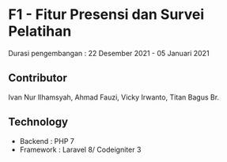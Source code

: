 # F1 - Fitur Presensi dan Survei Pelatihan
Durasi pengembangan : 22 Desember 2021 - 05 Januari 2021

## Contributor
Ivan Nur Ilhamsyah, Ahmad Fauzi, Vicky Irwanto, Titan Bagus Br.

## Technology
- Backend		: PHP 7
- Framework : Laravel 8/ Codeigniter 3
